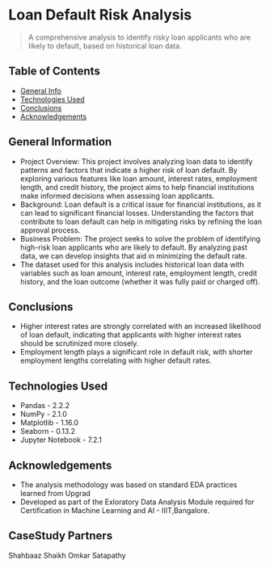 # Loan Default Risk Analysis
> A comprehensive analysis to identify risky loan applicants who are likely to default, based on historical loan data.


## Table of Contents
* [General Info](#general-information)
* [Technologies Used](#technologies-used)
* [Conclusions](#conclusions)
* [Acknowledgements](#acknowledgements)

## General Information
- Project Overview: This project involves analyzing loan data to identify patterns and factors that indicate a higher risk of loan default. By exploring various features like loan amount, interest rates, employment length, and credit history, the project aims to help financial institutions make informed decisions when assessing loan applicants.
- Background: Loan default is a critical issue for financial institutions, as it can lead to significant financial losses. Understanding the factors that contribute to loan default can help in mitigating risks by refining the loan approval process.
- Business Problem: The project seeks to solve the problem of identifying high-risk loan applicants who are likely to default. By analyzing past data, we can develop insights that aid in minimizing the default rate.
- The dataset used for this analysis includes historical loan data with variables such as loan amount, interest rate, employment length, credit history, and the loan outcome (whether it was fully paid or charged off).


## Conclusions
- Higher interest rates are strongly correlated with an increased likelihood of loan default, indicating that applicants with higher interest rates should be scrutinized more closely.
- Employment length plays a significant role in default risk, with shorter employment lengths correlating with higher default rates.


## Technologies Used
- Pandas  - 2.2.2
- NumPy  - 2.1.0
- Matplotlib  - 1.16.0
- Seaborn - 0.13.2
- Jupyter Notebook - 7.2.1



## Acknowledgements
- The analysis methodology was based on standard EDA practices learned from Upgrad
- Developed as part of the Exloratory Data Analysis Module required for Certification in Machine Learning and AI - IIIT,Bangalore.


## CaseStudy Partners
Shahbaaz Shaikh
Omkar Satapathy
